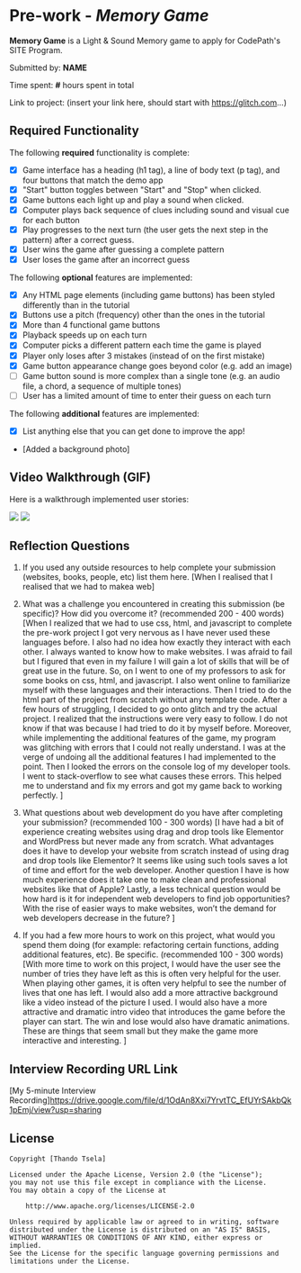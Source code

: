 # Pre-work - *Memory Game*

**Memory Game** is a Light & Sound Memory game to apply for CodePath's SITE Program. 

Submitted by: **NAME**

Time spent: **#** hours spent in total

Link to project: (insert your link here, should start with https://glitch.com...)

## Required Functionality

The following **required** functionality is complete:

* [x] Game interface has a heading (h1 tag), a line of body text (p tag), and four buttons that match the demo app
* [x] "Start" button toggles between "Start" and "Stop" when clicked. 
* [x] Game buttons each light up and play a sound when clicked. 
* [x] Computer plays back sequence of clues including sound and visual cue for each button
* [x] Play progresses to the next turn (the user gets the next step in the pattern) after a correct guess. 
* [x] User wins the game after guessing a complete pattern
* [x] User loses the game after an incorrect guess

The following **optional** features are implemented:

* [X] Any HTML page elements (including game buttons) has been styled differently than in the tutorial
* [x] Buttons use a pitch (frequency) other than the ones in the tutorial
* [x] More than 4 functional game buttons
* [x] Playback speeds up on each turn
* [x] Computer picks a different pattern each time the game is played
* [x] Player only loses after 3 mistakes (instead of on the first mistake)
* [X] Game button appearance change goes beyond color (e.g. add an image)
* [ ] Game button sound is more complex than a single tone (e.g. an audio file, a chord, a sequence of multiple tones)
* [ ] User has a limited amount of time to enter their guess on each turn

The following **additional** features are implemented:

- [x] List anything else that you can get done to improve the app!
- [Added a background photo] 

## Video Walkthrough (GIF)

Here is a walkthrough implemented user stories:

![](https://i.imgur.com/yEovbCp.gif)
![](https://i.imgur.com/R3vNQDf.gif)


## Reflection Questions
1. If you used any outside resources to help complete your submission (websites, books, people, etc) list them here. 
[When I realised that I realised that we had to makea web]

2. What was a challenge you encountered in creating this submission (be specific)? How did you overcome it? (recommended 200 - 400 words) 
[When I realized that we had to use css, html, and javascript to complete the pre-work project I got very nervous as I have never used these languages before. I also had no idea how exactly they interact with each other. I always wanted to know how to make websites. I was afraid to fail but I figured that even in my failure I will gain a lot of skills that will be of great use in the future. So, on I went to one of my professors to ask for some books on css, html, and javascript. I also went online to familiarize myself with these languages and their interactions. Then I tried to do the html part of the project from scratch without any template code. After a few hours of struggling, I decided to go onto glitch and try the actual project. I realized that the instructions were very easy to follow. I do not know if that was because I had tried to do it by myself before. 
Moreover, while implementing the additional features of the game, my program was glitching with errors that I could not really understand. I was at the verge of undoing all the additional features I had implemented to the point. Then I looked the errors on the console log of my developer tools. I went to stack-overflow to see what causes these errors. This helped me to understand and fix my errors and got my game back to working perfectly. 
]

3. What questions about web development do you have after completing your submission? (recommended 100 - 300 words) 
[I have had a bit of experience creating websites using drag and drop tools like Elementor and WordPress but never made any from scratch. What advantages does it have to develop your website from scratch instead of using drag and drop tools like Elementor? It seems like using such tools saves a lot of time and effort for the web developer. 
Another question I have is how much experience does it take one to make clean and professional websites like that of Apple? Lastly, a less technical question would be how hard is it for independent web developers to find job opportunities? With the rise of easier ways to make websites, won’t the demand for web developers decrease in the future?
]

4. If you had a few more hours to work on this project, what would you spend them doing (for example: refactoring certain functions, adding additional features, etc). Be specific. (recommended 100 - 300 words) 
[With more time to work on this project, I would have the user see the number of tries they have left as this is often very helpful for the user. When playing other games, it is often very helpful to see the number of lives that one has left. I would also add a more attractive background like a video instead of the picture I used. I would also have a more attractive and dramatic intro video that introduces the game before the player can start. The win and lose would also have dramatic animations. These are things that seem small but they make the game more interactive and interesting. ]



## Interview Recording URL Link

[My 5-minute Interview Recording]https://drive.google.com/file/d/1OdAn8Xxi7YrvtTC_EfUYrSAkbQk1pEmj/view?usp=sharing


## License

    Copyright [Thando Tsela]

    Licensed under the Apache License, Version 2.0 (the "License");
    you may not use this file except in compliance with the License.
    You may obtain a copy of the License at

        http://www.apache.org/licenses/LICENSE-2.0

    Unless required by applicable law or agreed to in writing, software
    distributed under the License is distributed on an "AS IS" BASIS,
    WITHOUT WARRANTIES OR CONDITIONS OF ANY KIND, either express or implied.
    See the License for the specific language governing permissions and
    limitations under the License.
